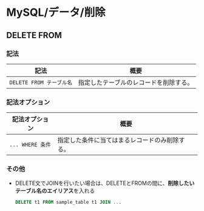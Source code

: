 # MySQL/データ/削除

## DELETE FROM

### 記法

| 記法                     | 概要                                   |
| ------------------------ | -------------------------------------- |
| `DELETE FROM テーブル名` | 指定したテーブルのレコードを削除する。 |

### 記法オプション

| 記法オプション   | 概要                                           |
| ---------------- | ---------------------------------------------- |
| `... WHERE 条件` | 指定した条件に当てはまるレコードのみ削除する。 |

### その他

- DELETE文でJOINを行いたい場合は、DELETEとFROMの間に、**削除したいテーブル名のエイリアス**を入れる

  ```sql
  DELETE t1 FROM sample_table t1 JOIN ...
  ```

